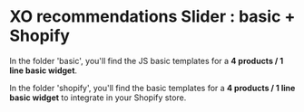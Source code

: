# XO recommendations Slider : basic + Shopify 

In the folder 'basic', you'll find the JS basic templates for a **4 products / 1 line basic widget**. 

In the folder 'shopify', you'll find the basic templates for a **4 products / 1 line basic widget** to integrate in your Shopify store.

